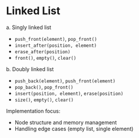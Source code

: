 # Linked List

a. Singly linked list

- `push_front(element)`, `pop_front()`
- `insert_after(position, element)`
- `erase_after(position)`
- `front()`, `empty()`, `clear() `

b. Doubly linked list

- `push_back(element)`, `push_front(element)`
- `pop_back()`, `pop_front()`
- `insert(position, element)`, `erase(position)`
- `size()`, `empty()`, `clear()`

Implementation focus:

- Node structure and memory management
- Handling edge cases (empty list, single element)
